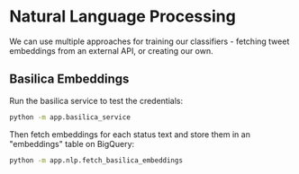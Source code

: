# Natural Language Processing

We can use multiple approaches for training our classifiers - fetching tweet embeddings from an external API, or creating our own.

## Basilica Embeddings

Run the basilica service to test the credentials:

```sh
python -m app.basilica_service
```

Then fetch embeddings for each status text and store them in an "embeddings" table on BigQuery:

```sh
python -m app.nlp.fetch_basilica_embeddings
```
